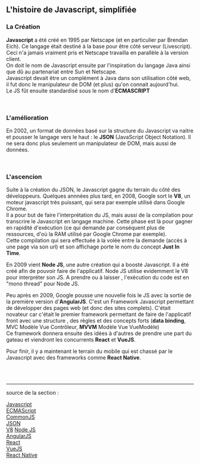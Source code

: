 ## L'histoire de Javascript, simplifiée


### La Création

**Javascript** a été créé en 1995 par Netscape (et en particulier par Brendan Eich). Ce langage était 
destiné à la base pour être côté serveur (Livescript). Ceci n'a jamais vraiment pris et Netscape 
travailla en parallèle à la version client.  
On doit le nom de Javascript ensuite par l'inspiration du langage Java ainsi que dû au partenariat 
entre Sun et Netscape.  
Javascript devait être un complément à Java dans son utilisation côté web, il fut donc le 
manipulateur de DOM (et plus) qu'on connait aujourd'hui.  
Le JS fût ensuite standardisé sous le nom d'**ECMASCRIPT**

<br>


### L'amélioration
En 2002, un format de données basé sur la structure du Javascript va naitre et pousser le langage 
vers le haut : le **JSON** (JavaScript Object Notation). Il ne sera donc plus seulement un 
manipulateur de DOM, mais aussi de données.

<br>

### L'ascencion
Suite à la création du JSON, le Javascript gagne du terrain du côté des développeurs. Quelques annnées 
plus tard, en 2008, Google sort le **V8**, un moteur javascript très puissant, qui sera par exemple 
utilisé dans Google Chrome.  
Il a pour but de faire l'interprétation du JS, mais aussi de la compilation pour transcrire le Javascript 
en langage machine. Cette phase est là pour gagner en rapidité d'exécution (ce qui demande par conséquent 
plus de ressources, d'où la RAM utilisé par Google Chrome par exemple).  
Cette compilation qui sera effectuée à la volée entre la demande (accès à une page via son url) 
et son affichage porte le nom du concept **Just In Time**.

En 2009 vient **Node JS**, une autre création qui a boosté Javascript. Il a été créé afin de pouvoir 
faire de l'applicatif. Node JS utilise evidemment le V8 pour interpréter son JS. A prendre ou à laisser 
, l'exécution du code est en "mono thread" pour Node JS.

Peu après en 2009, Google pousse une nouvelle fois le JS avec la sortie de la première version d'**AngularJS**. 
C'est un Framework Javascript permettant de développer des pages web (et donc des sites complets). 
C'était novateur car c'était le premier framework permettant de faire de l'applicatif front avec une structure 
, des règles et des concepts forts (**data binding**, MVC Modèle Vue Contrôleur, **MVVM** Modèle Vue VueModèle)  
Ce framework donnera ensuite des idées à d'autres de prendre une part du gateau et viendront les concurrents
**React** et **VueJS**.

Pour finir, il y a maintenant le terrain du mobile qui est chassé par le Javascript avec des frameworks
comme **React Native**.

<br>
<br>

---

source de la section : 

[Javascript](https://fr.wikipedia.org/wiki/JavaScript)  
[ECMAScript](https://fr.wikipedia.org/wiki/ECMAScript)  
[CommonJS](https://fr.wikipedia.org/wiki/CommonJS)  
[JSON](https://fr.wikipedia.org/wiki/JavaScript_Object_Notation)  
[V8](https://fr.wikipedia.org/wiki/V8_(moteur_JavaScript))  
[Node JS](https://fr.wikipedia.org/wiki/Node.js)  
[AngularJS](https://fr.wikipedia.org/wiki/AngularJS)  
[React](https://fr.wikipedia.org/wiki/React_(JavaScript))  
[VueJS](https://fr.wikipedia.org/wiki/Vue.js)  
[React Native](https://fr.wikipedia.org/wiki/React_Native)  